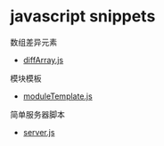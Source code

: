 # javascript snippets

数组差异元素
- [diffArray.js](diffArray.js)

模块模板 
- [moduleTemplate.js](moduleTemplate.js)

简单服务器脚本
- [server.js](server.js)